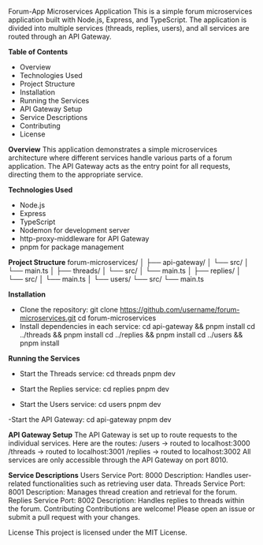 Forum-App Microservices Application
This is a simple forum microservices application built with Node.js, Express, and TypeScript. The application is divided into multiple services (threads, replies, users), and all services are routed through an API Gateway.

**Table of Contents**
  - Overview
  - Technologies Used
  - Project Structure
  - Installation
  - Running the Services
  - API Gateway Setup
  - Service Descriptions
  - Contributing
  - License
    
**Overview**
This application demonstrates a simple microservices architecture where different services handle various parts of a forum application. 
The API Gateway acts as the entry point for all requests, directing them to the appropriate service.

**Technologies Used**
  - Node.js
  - Express
  - TypeScript
  - Nodemon for development server
  - http-proxy-middleware for API Gateway
  - pnpm for package management
    
**Project Structure**
forum-microservices/
│
├── api-gateway/
│   └── src/
│       └── main.ts
│
├── threads/
│   └── src/
│       └── main.ts
│
├── replies/
│   └── src/
│       └── main.ts
│
└── users/
    └── src/
        └── main.ts
        
**Installation**
- Clone the repository:
git clone https://github.com/username/forum-microservices.git
cd forum-microservices
- Install dependencies in each service:
cd api-gateway && pnpm install
cd ../threads && pnpm install
cd ../replies && pnpm install
cd ../users && pnpm install

**Running the Services**
- Start the Threads service:
cd threads
pnpm dev

- Start the Replies service:
cd replies
pnpm dev

- Start the Users service:
cd users
pnpm dev

-Start the API Gateway:
cd api-gateway
pnpm dev

**API Gateway Setup**
The API Gateway is set up to route requests to the individual services. Here are the routes:
/users → routed to localhost:3000
/threads → routed to localhost:3001
/replies → routed to localhost:3002
All services are only accessible through the API Gateway on port 8010.

**Service Descriptions**
Users Service
Port: 8000
Description: Handles user-related functionalities such as retrieving user data.
Threads Service
Port: 8001
Description: Manages thread creation and retrieval for the forum.
Replies Service
Port: 8002
Description: Handles replies to threads within the forum.
Contributing
Contributions are welcome! Please open an issue or submit a pull request with your changes.

License
This project is licensed under the MIT License.
